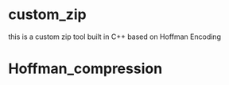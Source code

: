 # custom_zip
this is a custom zip tool built in C++ based on Hoffman Encoding
# Hoffman_compression
